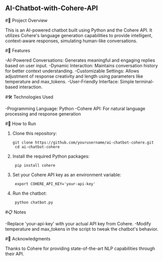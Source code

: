 ## AI-Chatbot-with-Cohere-API

#📖 Project Overview

This is an AI-powered chatbot built using Python and the Cohere API. It utilizes Cohere's language generation capabilities to provide intelligent, context-aware responses, simulating human-like conversations.

#🌟 Features

-AI-Powered Conversations: Generates meaningful and engaging replies based on user input.
-Dynamic Interaction: Maintains conversation history for better context understanding.
-Customizable Settings: Allows adjustment of response creativity and length using parameters like temperature and max_tokens.
-User-Friendly Interface: Simple terminal-based interaction.

#🛠️ Technologies Used

-Programming Language: Python
-Cohere API: For natural language processing and response generation

#🚀 How to Run

1. Clone this repository:

       git clone https://github.com/yourusername/ai-chatbot-cohere.git
        cd ai-chatbot-cohere

2. Install the required Python packages:

        pip install cohere

3. Set your Cohere API key as an environment variable:

        export COHERE_API_KEY='your-api-key'

4. Run the chatbot:

        python chatbot.py

#📋 Notes

-Replace 'your-api-key' with your actual API key from Cohere.
-Modify temperature and max_tokens in the script to tweak the chatbot's behavior.

#🤝 Acknowledgments

Thanks to Cohere for providing state-of-the-art NLP capabilities through their API.
